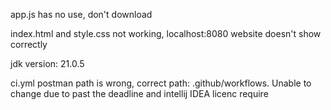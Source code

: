 app.js has no use, don't download

index.html and style.css not working, localhost:8080 website doesn't show correctly

jdk version: 21.0.5

ci.yml postman path is wrong, correct path: .github/workflows. Unable to change due to past the deadline and intellij IDEA licenc require
